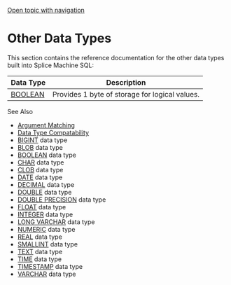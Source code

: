 [Open topic with navigation](../../../index.html#Shared/SQLReference/DataTypes/Intro.OtherDataTypes.html)

[]()Other Data Types
====================

This section contains the reference documentation for the other data types built into Splice Machine SQL:

| Data Type               | Description                                    |
|-------------------------|------------------------------------------------|
| [BOOLEAN](Boolean.html) | Provides 1 byte of storage for logical values. |

See Also

-   [Argument Matching](../ArgMatching/ArgumentMatching.html)
-   [Data Type Compatability](DataTypeCompatability.html)
-   [<span class="CodeFont">BIGINT</span>](BigInt.html) data type
-   [<span class="CodeFont">BLOB</span>](Blob.html) data type
-   [<span class="CodeFont">BOOLEAN</span>](Boolean.html) data type
-   [<span class="CodeFont">CHAR</span>](Char.html) data type
-   [<span class="CodeFont">CLOB</span>](Clob.html) data type
-   [<span class="CodeFont">DATE</span>](Date.html) data type
-   [<span class="CodeFont">DECIMAL</span>](Decimal.html) data type
-   [<span class="CodeFont">DOUBLE</span>](Double.html) data type
-   [<span class="CodeFont">DOUBLE PRECISION</span>](DoublePrecision.html) data type
-   [<span class="CodeFont">FLOAT</span>](Float.html) data type
-   [<span class="CodeFont">INTEGER</span>](Integer.html) data type
-   [<span class="CodeFont">LONG VARCHAR</span>](LongVarchar.html) data type
-   [<span class="CodeFont">NUMERIC</span>](Numeric.html) data type
-   [<span class="CodeFont">REAL</span>](Real.html) data type
-   [<span class="CodeFont">SMALLINT</span>](SmallInt.html) data type
-   <span class="CodeFont">[TEXT](Text.html)</span> data type
-   [<span class="CodeFont">TIME</span>](Time.html) data type
-   [<span class="CodeFont">TIMESTAMP</span>](TimeStamp.html) data type
-   [<span class="CodeFont">VARCHAR</span>](Varchar.html) data type

 


